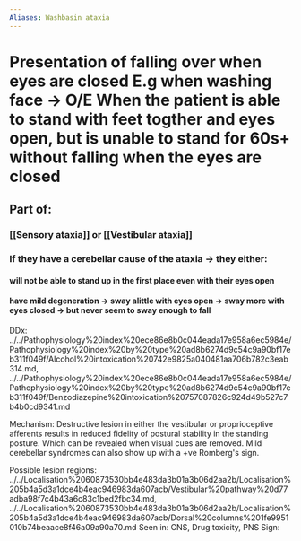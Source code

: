 ```yaml
---
Aliases: Washbasin ataxia
---
```

# Presentation of falling over when eyes are closed E.g when washing face -> O/E When the patient is able to stand with feet togther and eyes open, but is unable to stand for 60s+ without  falling when the eyes are closed
## Part of:
### [[Sensory ataxia]] or [[Vestibular ataxia]]
### If they have a cerebellar cause of the ataxia -> they either:
#### will not be able to stand up in the first place even with their eyes open
#### have mild degeneration -> sway alittle with eyes open -> sway more with eyes closed -> **but never seem to sway enough to fall**

DDx: ../../Pathophysiology%20index%20ece86e8b0c044eada17e958a6ec5984e/Pathophysiology%20index%20by%20type%20ad8b6274d9c54c9a90bf17eb311f049f/Alcohol%20intoxication%20742e9825a040481aa706b782c3eab314.md, ../../Pathophysiology%20index%20ece86e8b0c044eada17e958a6ec5984e/Pathophysiology%20index%20by%20type%20ad8b6274d9c54c9a90bf17eb311f049f/Benzodiazepine%20intoxication%20757087826c924d49b527c7b4b0cd9341.md

Mechanism: Destructive lesion in either the vestibular or proprioceptive afferents results in reduced fidelity of postural stability in the standing posture. Which can be revealed when visual cues are removed. Mild cerebellar syndromes can also show up with a +ve Romberg's sign.

Possible lesion regions: ../../Localisation%2060873530bb4e483da3b01a3b06d2aa2b/Localisation%205b4a5d3a1dce4b4eac946983da607acb/Vestibular%20pathway%20d77adba98f7c4b43a6c83c1bed2fbc34.md, ../../Localisation%2060873530bb4e483da3b01a3b06d2aa2b/Localisation%205b4a5d3a1dce4b4eac946983da607acb/Dorsal%20columns%201fe9951010b74beaace8f46a09a90a70.md
Seen in: CNS, Drug toxicity, PNS
Sign: 
